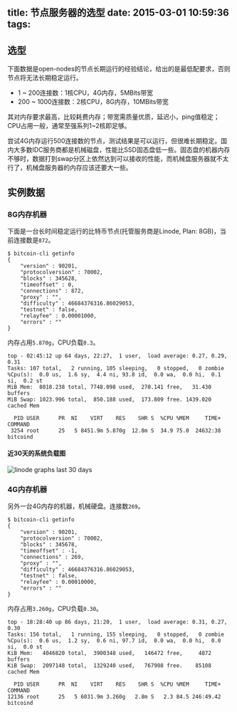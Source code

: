 title: 节点服务器的选型
date: 2015-03-01 10:59:36
tags:
---

## 选型

下面数据是open-nodes的节点长期运行的经验结论，给出的是最低配要求，否则节点将无法长期稳定运行。

* 1 ~ 200连接数：1核CPU，4G内存，5MBits带宽
* 200 ~ 1000连接数：2核CPU，8G内存，10MBits带宽

其对内存要求最高，比较耗费内存；带宽需质量优质，延迟小，ping值稳定；CPU占用一般，通常至强系列1~2核即足够。

尝试4G内存运行500连接数的节点，测试结果是可以运行，但很难长期稳定。国内大多数IDC服务商都是机械磁盘，性能比SSD固态盘低一些。固态盘的机器内存不够时，数据打到swap分区上依然达到可以接收的性能，而机械盘服务器就不太行了，机械盘服务器的内存应该还要大一些。

## 实例数据

### 8G内存机器

下面是一台长时间稳定运行的比特币节点(托管服务商是Linode, Plan: 8GB)，当前连接数是`872`。

```
$ bitcoin-cli getinfo
{
    "version" : 90201,
    "protocolversion" : 70002,
    "blocks" : 345628,
    "timeoffset" : 0,
    "connections" : 872,
    "proxy" : "",
    "difficulty" : 46684376316.86029053,
    "testnet" : false,
    "relayfee" : 0.00001000,
    "errors" : ""
}
```

内存占用`5.870g`，CPU负载`0.3`。

```
top - 02:45:12 up 64 days, 22:27,  1 user,  load average: 0.27, 0.29, 0.31
Tasks: 107 total,   2 running, 105 sleeping,   0 stopped,   0 zombie
%Cpu(s):  0.0 us,  1.6 sy,  4.4 ni, 93.8 id,  0.0 wa,  0.0 hi,  0.1 si,  0.2 st
MiB Mem:  8018.238 total, 7748.098 used,  270.141 free,   31.430 buffers
MiB Swap: 1023.996 total,  850.188 used,  173.809 free. 1439.020 cached Mem

  PID USER      PR  NI    VIRT    RES    SHR S  %CPU %MEM     TIME+ COMMAND
 3254 root      25   5 8451.9m 5.870g  12.8m S  34.9 75.0  24632:38 bitcoind
```
 
#### 近30天的系统负载图
 
 ![linode graphs last 30 days](https://cloud.githubusercontent.com/assets/514951/6429325/c16b3a52-c004-11e4-8350-ef0647d73e3d.png)
 
### 4G内存机器

另外一台4G内存的机器，机械硬盘。连接数`269`。

```
$ bitcoin-cli getinfo
{
    "version" : 90201,
    "protocolversion" : 70002,
    "blocks" : 345678,
    "timeoffset" : -1,
    "connections" : 269,
    "proxy" : "",
    "difficulty" : 46684376316.86029053,
    "testnet" : false,
    "relayfee" : 0.00010000,
    "errors" : ""
}
```

内存占用`3.260g`，CPU负载`0.30`。

```
top - 18:28:40 up 86 days, 21:20,  1 user,  load average: 0.31, 0.27, 0.30
Tasks: 156 total,   1 running, 155 sleeping,   0 stopped,   0 zombie
%Cpu(s):  0.6 us,  1.2 sy,  0.6 ni, 97.7 id,  0.0 wa,  0.0 hi,  0.0 si,  0.0 st
KiB Mem:   4046820 total,  3900348 used,   146472 free,     4872 buffers
KiB Swap:  2097148 total,  1329240 used,   767908 free.    85108 cached Mem

  PID USER      PR  NI    VIRT    RES    SHR S  %CPU %MEM     TIME+ COMMAND
12136 root      25   5 6031.9m 3.260g   2.8m S   2.3 84.5 246:49.42 bitcoind
```


